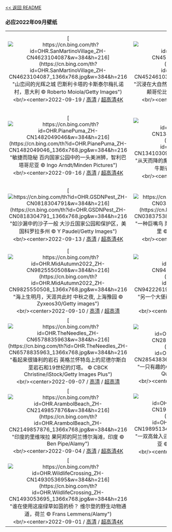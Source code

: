 [<< 返回 README](../../README.md)
### 必应2022年09月壁纸
||||
|:---:|:---:|:---:|
|[![https://cn.bing.com/th?id=OHR.SanMartinoVillage_ZH-CN4623104087&w=384&h=216](https://cn.bing.com/th?id=OHR.SanMartinoVillage_ZH-CN4623104087_1366x768.jpg&w=384&h=216 "山峦间的光辉之城&#10;巴斯利卡塔的卡斯泰尔梅扎诺村，意大利&#10;© Roberto Moiola/Getty Images")](https://cn.bing.com/search?q=%e5%b7%b4%e6%96%af%e5%88%a9%e5%8d%a1%e5%a1%94&form=hpcapt&mkt=zh-cn&filters=HpDate:"20220918_1600")<br/><center>2022-09-19 / [高清](https://cn.bing.com/th?id=OHR.SanMartinoVillage_ZH-CN4623104087_1920x1200.jpg&w=1920&h=1200) / [超高清4K](https://cn.bing.com/th?id=OHR.SanMartinoVillage_ZH-CN4623104087_UHD.jpg&w=3840&h=2160)<center/>|[![https://cn.bing.com/th?id=OHR.EmeraldYoho_ZH-CN4524610330&w=384&h=216](https://cn.bing.com/th?id=OHR.EmeraldYoho_ZH-CN4524610330_1366x768.jpg&w=384&h=216 "沉浸在大自然中&#10;幽鹤国家公园的翡翠湖, 加拿大不列颠哥伦比亚省&#10;© Cavan Images/Offset")](https://cn.bing.com/search?q=%e5%b9%bd%e9%b9%a4%e5%9b%bd%e5%ae%b6%e5%85%ac%e5%9b%ad&form=hpcapt&mkt=zh-cn&filters=HpDate:"20220917_1600")<br/><center>2022-09-18 / [高清](https://cn.bing.com/th?id=OHR.EmeraldYoho_ZH-CN4524610330_1920x1200.jpg&w=1920&h=1200) / [超高清](https://cn.bing.com/th?id=OHR.EmeraldYoho_ZH-CN4524610330_UHD.jpg)<center/>|[![https://cn.bing.com/th?id=OHR.BlackpoolBeach_ZH-CN2646268897&w=384&h=216](https://cn.bing.com/th?id=OHR.BlackpoolBeach_ZH-CN2646268897_1366x768.jpg&w=384&h=216 "布莱克浦的灯光太棒了&#10;布莱克浦塔和中央码头，英国兰开夏郡&#10;© Bailey-Cooper Photography/Alamy")](https://cn.bing.com/search?q=%e8%8b%b1%e5%9b%bd%e5%b8%83%e8%8e%b1%e5%85%8b%e6%b5%a6&form=hpcapt&mkt=zh-cn&filters=HpDate:"20220916_1600")<br/><center>2022-09-17 / [高清](https://cn.bing.com/th?id=OHR.BlackpoolBeach_ZH-CN2646268897_1920x1200.jpg&w=1920&h=1200) / [超高清4K](https://cn.bing.com/th?id=OHR.BlackpoolBeach_ZH-CN2646268897_UHD.jpg&w=3840&h=2160)<center/>|
|[![https://cn.bing.com/th?id=OHR.PianePuma_ZH-CN1482049046&w=384&h=216](https://cn.bing.com/th?id=OHR.PianePuma_ZH-CN1482049046_1366x768.jpg&w=384&h=216 "敏捷而隐秘&#10;百内国家公园中的一头美洲狮，智利巴塔哥尼亚&#10;© Ingo Arndt/Minden Pictures")](https://cn.bing.com/search?q=%e7%be%8e%e6%b4%b2%e7%8b%ae&FORM=hpcapt&mkt=zh-cn&filters=HpDate:"20220915_1600")<br/><center>2022-09-16 / [高清](https://cn.bing.com/th?id=OHR.PianePuma_ZH-CN1482049046_1920x1200.jpg&w=1920&h=1200) / [超高清4K](https://cn.bing.com/th?id=OHR.PianePuma_ZH-CN1482049046_UHD.jpg&w=3840&h=2160)<center/>|[![https://cn.bing.com/th?id=OHR.PyreneesPark_ZH-CN1341030921&w=384&h=216](https://cn.bing.com/th?id=OHR.PyreneesPark_ZH-CN1341030921_1366x768.jpg&w=384&h=216 "从天而降的魔法&#10;罗兰豁口上空的银河，法国上比利牛斯省&#10;© SPANI Arnaud/Alamy")](https://cn.bing.com/search?q=%e6%af%94%e5%88%a9%e7%89%9b%e6%96%af%e5%b1%b1&form=hpcapt&mkt=zh-cn&filters=HpDate:"20220914_1600")<br/><center>2022-09-15 / [高清](https://cn.bing.com/th?id=OHR.PyreneesPark_ZH-CN1341030921_1920x1200.jpg&w=1920&h=1200) / [超高清](https://cn.bing.com/th?id=OHR.PyreneesPark_ZH-CN1341030921_UHD.jpg)<center/>|[![https://cn.bing.com/th?id=OHR.MarbleCanyon_ZH-CN1066862981&w=384&h=216](https://cn.bing.com/th?id=OHR.MarbleCanyon_ZH-CN1066862981_1366x768.jpg&w=384&h=216 "横跨峡谷裂缝的两座桥&#10;大理石峡谷中横跨科罗拉多河的纳瓦霍桥，美国亚利桑那州北部 &#10;© trekandshoot/Alamy")](https://cn.bing.com/search?q=%e5%a4%a7%e7%90%86%e7%9f%b3%e5%b3%a1%e8%b0%b7&form=hpcapt&mkt=zh-cn&filters=HpDate:"20220913_1600")<br/><center>2022-09-14 / [高清](https://cn.bing.com/th?id=OHR.MarbleCanyon_ZH-CN1066862981_1920x1200.jpg&w=1920&h=1200) / [超高清4K](https://cn.bing.com/th?id=OHR.MarbleCanyon_ZH-CN1066862981_UHD.jpg&w=3840&h=2160)<center/>|
|[![https://cn.bing.com/th?id=OHR.GSDNPest_ZH-CN0818304791&w=384&h=216](https://cn.bing.com/th?id=OHR.GSDNPest_ZH-CN0818304791_1366x768.jpg&w=384&h=216 "如沙漏中的沙子一般&#10;大沙丘国家公园和保护区，美国科罗拉多州&#10;© Y Paudel/Getty Images")](https://cn.bing.com/search?q=%e5%a4%a7%e6%b2%99%e4%b8%98%e5%9b%bd%e5%ae%b6%e5%85%ac%e5%9b%ad&form=hpcapt&mkt=zh-cn&filters=HpDate:"20220912_1600")<br/><center>2022-09-13 / [高清](https://cn.bing.com/th?id=OHR.GSDNPest_ZH-CN0818304791_1920x1200.jpg&w=1920&h=1200) / [超高清4K](https://cn.bing.com/th?id=OHR.GSDNPest_ZH-CN0818304791_UHD.jpg&w=3840&h=2160)<center/>|[![https://cn.bing.com/th?id=OHR.Aracari_ZH-CN0383753817&w=384&h=216](https://cn.bing.com/th?id=OHR.Aracari_ZH-CN0383753817_1366x768.jpg&w=384&h=216 "一种巨嘴鸟&#10;栗耳簇舌巨嘴鸟，巴西潘塔纳尔保护区里&#10;© Ana Gram/Shutterstock")](https://cn.bing.com/search?q=%e6%a0%97%e8%80%b3%e7%b0%87%e8%88%8c%e5%b7%a8%e5%98%b4%e9%b8%9f&form=hpcapt&mkt=zh-cn&filters=HpDate:"20220911_1600")<br/><center>2022-09-12 / [高清](https://cn.bing.com/th?id=OHR.Aracari_ZH-CN0383753817_1920x1200.jpg&w=1920&h=1200) / [超高清](https://cn.bing.com/th?id=OHR.Aracari_ZH-CN0383753817_UHD.jpg)<center/>|[![https://cn.bing.com/th?id=OHR.KeralaIndia_ZH-CN0125201857&w=384&h=216](https://cn.bing.com/th?id=OHR.KeralaIndia_ZH-CN0125201857_1366x768.jpg&w=384&h=216 "椰林国&#10;在喀拉拉邦河流中行驶的一艘小船，印度&#10;© Shutterstock")](https://cn.bing.com/search?q=%e5%8d%b0%e5%ba%a6%e5%96%80%e6%8b%89%e6%8b%89%e9%82%a6&form=hpcapt&mkt=zh-cn&filters=HpDate:"20220910_1600")<br/><center>2022-09-11 / [高清](https://cn.bing.com/th?id=OHR.KeralaIndia_ZH-CN0125201857_1920x1200.jpg&w=1920&h=1200) / [超高清4K](https://cn.bing.com/th?id=OHR.KeralaIndia_ZH-CN0125201857_UHD.jpg&w=3840&h=2160)<center/>|
|[![https://cn.bing.com/th?id=OHR.MidAutumn2022_ZH-CN9825550508&w=384&h=216](https://cn.bing.com/th?id=OHR.MidAutumn2022_ZH-CN9825550508_1366x768.jpg&w=384&h=216 "海上生明月，天涯共此时&#10;中秋之夜, 上海豫园&#10;© Zyxeos30/Getty images")](https://cn.bing.com/search?q=%e4%b8%ad%e7%a7%8b%e8%8a%82&form=hpcapt&mkt=zh-cn&filters=HpDate:"20220909_1600")<br/><center>2022-09-10 / [高清](https://cn.bing.com/th?id=OHR.MidAutumn2022_ZH-CN9825550508_1920x1200.jpg&w=1920&h=1200) / [超高清](https://cn.bing.com/th?id=OHR.MidAutumn2022_ZH-CN9825550508_UHD.jpg)<center/>|[![https://cn.bing.com/th?id=OHR.BHNMBelize_ZH-CN9422261941&w=384&h=216](https://cn.bing.com/th?id=OHR.BHNMBelize_ZH-CN9422261941_1366x768.jpg&w=384&h=216 "另一个大堡礁&#10;伯利兹堡礁保护区, 伯利兹&#10;© Tom Till/Alamy")](https://cn.bing.com/search?q=%e4%bc%af%e5%88%a9%e5%85%b9%e5%a0%a1%e7%a4%81%e4%bf%9d%e6%8a%a4%e5%8c%ba&FORM=hpcapt&mkt=zh-cn&filters=HpDate:"20220908_1600")<br/><center>2022-09-09 / [高清](https://cn.bing.com/th?id=OHR.BHNMBelize_ZH-CN9422261941_1920x1200.jpg&w=1920&h=1200) / [超高清4K](https://cn.bing.com/th?id=OHR.BHNMBelize_ZH-CN9422261941_UHD.jpg&w=3840&h=2160)<center/>|[![https://cn.bing.com/th?id=OHR.CircumnavigationAnni_ZH-CN6835512993&w=384&h=216](https://cn.bing.com/th?id=OHR.CircumnavigationAnni_ZH-CN6835512993_1366x768.jpg&w=384&h=216 "500年前，是谁回到了这座城市？&#10;从塞维利亚的都市阳伞俯瞰城市，西班牙&#10;© LucVi/Shutterstock")](https://cn.bing.com/search?q=%e5%a1%9e%e7%bb%b4%e5%88%a9%e4%ba%9a&form=hpcapt&mkt=zh-cn&filters=HpDate:"20220907_1600")<br/><center>2022-09-08 / [高清](https://cn.bing.com/th?id=OHR.CircumnavigationAnni_ZH-CN6835512993_1920x1200.jpg&w=1920&h=1200) / [超高清4K](https://cn.bing.com/th?id=OHR.CircumnavigationAnni_ZH-CN6835512993_UHD.jpg&w=3840&h=2160)<center/>|
|[![https://cn.bing.com/th?id=OHR.TheNeedles_ZH-CN6578835963&w=384&h=216](https://cn.bing.com/th?id=OHR.TheNeedles_ZH-CN6578835963_1366x768.jpg&w=384&h=216 "看起来很锋利的岩石&#10;英格兰怀特岛上的尼德尔斯白垩岩石和19世纪的灯塔。&#10;© CBCK Christine/iStock/Getty Images Plus")](https://cn.bing.com/search?q=%e5%b0%bc%e5%be%b7%e5%b0%94%e6%96%af%e7%99%bd%e5%9e%a9%e5%b2%a9%e7%9f%b3&form=hpcapt&mkt=zh-cn&filters=HpDate:"20220906_1600")<br/><center>2022-09-07 / [高清](https://cn.bing.com/th?id=OHR.TheNeedles_ZH-CN6578835963_1920x1200.jpg&w=1920&h=1200) / [超高清](https://cn.bing.com/th?id=OHR.TheNeedles_ZH-CN6578835963_UHD.jpg)<center/>|[![https://cn.bing.com/th?id=OHR.SquirrelMushroom_ZH-CN2854383605&w=384&h=216](https://cn.bing.com/th?id=OHR.SquirrelMushroom_ZH-CN2854383605_1366x768.jpg&w=384&h=216 "一只有趣的小家伙&#10;叼着蘑菇的红松鼠&#10;© Michael Quinton/Minden Pictures")](https://cn.bing.com/search?q=%e8%98%91%e8%8f%87&form=hpcapt&mkt=zh-cn&filters=HpDate:"20220905_1600")<br/><center>2022-09-06 / [高清](https://cn.bing.com/th?id=OHR.SquirrelMushroom_ZH-CN2854383605_1920x1200.jpg&w=1920&h=1200) / [超高清4K](https://cn.bing.com/th?id=OHR.SquirrelMushroom_ZH-CN2854383605_UHD.jpg&w=3840&h=2160)<center/>|[![https://cn.bing.com/th?id=OHR.TaigaRoad_ZH-CN2567537158&w=384&h=216](https://cn.bing.com/th?id=OHR.TaigaRoad_ZH-CN2567537158_1366x768.jpg&w=384&h=216 "一次偏远的旅途&#10;北魁北克的公路，加拿大&#10;© Posnov/Getty Images")](https://cn.bing.com/search?q=%e9%ad%81%e5%8c%97%e5%85%8b%e7%9c%81&form=hpcapt&mkt=zh-cn&filters=HpDate:"20220904_1600")<br/><center>2022-09-05 / [高清](https://cn.bing.com/th?id=OHR.TaigaRoad_ZH-CN2567537158_1920x1200.jpg&w=1920&h=1200) / [超高清](https://cn.bing.com/th?id=OHR.TaigaRoad_ZH-CN2567537158_UHD.jpg)<center/>|
|[![https://cn.bing.com/th?id=OHR.ArambolBeach_ZH-CN2149857876&w=384&h=216](https://cn.bing.com/th?id=OHR.ArambolBeach_ZH-CN2149857876_1366x768.jpg&w=384&h=216 "印度的里维埃拉&#10;果阿邦的阿兰博尔海滩，印度&#10;© Ben Pipe/Alamy")](https://cn.bing.com/search?q=%e6%9e%9c%e9%98%bf%e9%82%a6&form=hpcapt&mkt=zh-cn&filters=HpDate:"20220903_1600")<br/><center>2022-09-04 / [高清](https://cn.bing.com/th?id=OHR.ArambolBeach_ZH-CN2149857876_1920x1200.jpg&w=1920&h=1200) / [超高清4K](https://cn.bing.com/th?id=OHR.ArambolBeach_ZH-CN2149857876_UHD.jpg&w=3840&h=2160)<center/>|[![https://cn.bing.com/th?id=OHR.MalaysiaTwinTowers_ZH-CN1989513449&w=384&h=216](https://cn.bing.com/th?id=OHR.MalaysiaTwinTowers_ZH-CN1989513449_1366x768.jpg&w=384&h=216 "一双高耸入云的摩天大楼&#10;吉隆坡石油双塔，马来西亚&#10;© tampatra/Getty Images")](https://cn.bing.com/search?q=%e5%90%89%e9%9a%86%e5%9d%a1+%e5%8f%8c%e5%ad%90%e5%a1%94&form=hpcapt&mkt=zh-cn&filters=HpDate:"20220902_1600")<br/><center>2022-09-03 / [高清](https://cn.bing.com/th?id=OHR.MalaysiaTwinTowers_ZH-CN1989513449_1920x1200.jpg&w=1920&h=1200) / [超高清4K](https://cn.bing.com/th?id=OHR.MalaysiaTwinTowers_ZH-CN1989513449_UHD.jpg&w=3840&h=2160)<center/>|[![https://cn.bing.com/th?id=OHR.SeitanLimania_ZH-CN3831790369&w=384&h=216](https://cn.bing.com/th?id=OHR.SeitanLimania_ZH-CN3831790369_1366x768.jpg&w=384&h=216 "这个神奇的海滩值得一游&#10;克里特岛上的海滩，希腊&#10;© Georgios Tsichlis/Alamy")](https://cn.bing.com/search?q=%e5%85%8b%e9%87%8c%e7%89%b9%e5%b2%9b&form=hpcapt&mkt=zh-cn&filters=HpDate:"20220901_1600")<br/><center>2022-09-02 / [高清](https://cn.bing.com/th?id=OHR.SeitanLimania_ZH-CN3831790369_1920x1200.jpg&w=1920&h=1200) / [超高清4K](https://cn.bing.com/th?id=OHR.SeitanLimania_ZH-CN3831790369_UHD.jpg&w=3840&h=2160)<center/>|
|[![https://cn.bing.com/th?id=OHR.WildlifeCrossing_ZH-CN1493053695&w=384&h=216](https://cn.bing.com/th?id=OHR.WildlifeCrossing_ZH-CN1493053695_1366x768.jpg&w=384&h=216 "谁在使用这座绿草如茵的桥？&#10;维尔登的野生动物通道，荷兰&#10;© Frans Lemmens/Alamy")](https://cn.bing.com/search?q=%e9%87%8e%e7%94%9f%e5%8a%a8%e7%89%a9%e9%80%9a%e9%81%93&form=hpcapt&mkt=zh-cn&filters=HpDate:"20220831_1600")<br/><center>2022-09-01 / [高清](https://cn.bing.com/th?id=OHR.WildlifeCrossing_ZH-CN1493053695_1920x1200.jpg&w=1920&h=1200) / [超高清4K](https://cn.bing.com/th?id=OHR.WildlifeCrossing_ZH-CN1493053695_UHD.jpg&w=3840&h=2160)<center/>
